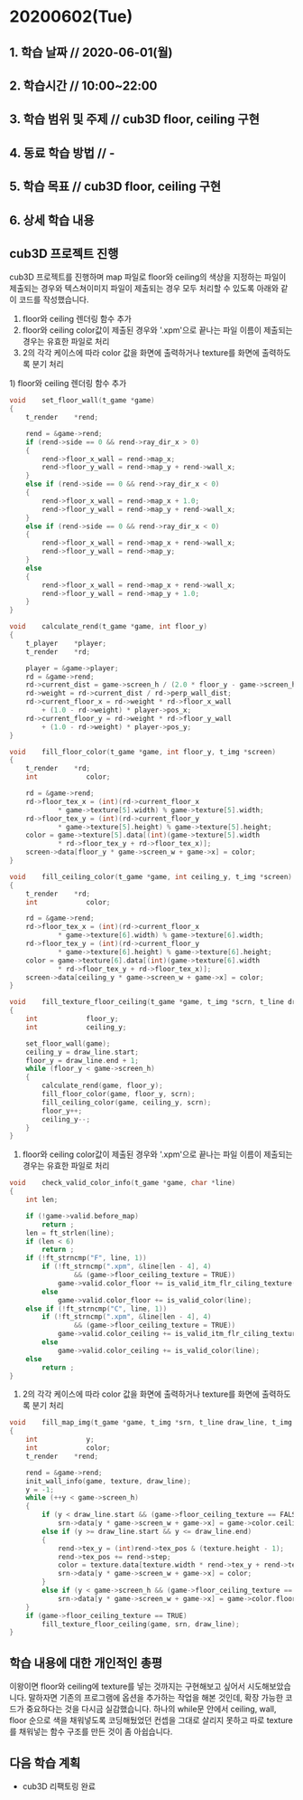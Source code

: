 # 20200602\(Tue\)

## 1. 학습 날짜 // 2020-06-01\(월\)

## 2. 학습시간 // 10:00~22:00

## 3. 학습 범위 및 주제 // cub3D floor, ceiling 구현

## 4. 동료 학습 방법 // -

## 5. 학습 목표 // cub3D floor, ceiling 구현

## 6. 상세 학습 내용

## cub3D 프로젝트 진행

cub3D 프로젝트를 진행하며 map 파일로 floor와 ceiling의 색상을 지정하는 파일이 제출되는 경우와 텍스쳐이미지 파일이 제출되는 경우 모두 처리할 수 있도록 아래와 같이 코드를 작성했습니다.

1. floor와 ceiling 렌더링 함수 추가
2. floor와 ceiling color값이 제출된 경우와 '.xpm'으로 끝나는 파일 이름이 제출되는 경우는 유효한 파일로 처리
3. 2의 각각 케이스에 따라 color 값을 화면에 출력하거나 texture를 화면에 출력하도록 분기 처리

1\) floor와 ceiling 렌더링 함수 추가

```c
void    set_floor_wall(t_game *game)
{
    t_render    *rend;

    rend = &game->rend;
    if (rend->side == 0 && rend->ray_dir_x > 0)
    {
        rend->floor_x_wall = rend->map_x;
        rend->floor_y_wall = rend->map_y + rend->wall_x;
    }
    else if (rend->side == 0 && rend->ray_dir_x < 0)
    {
        rend->floor_x_wall = rend->map_x + 1.0;
        rend->floor_y_wall = rend->map_y + rend->wall_x;
    }
    else if (rend->side == 0 && rend->ray_dir_x < 0)
    {
        rend->floor_x_wall = rend->map_x + rend->wall_x;
        rend->floor_y_wall = rend->map_y;
    }
    else
    {
        rend->floor_x_wall = rend->map_x + rend->wall_x;
        rend->floor_y_wall = rend->map_y + 1.0;
    }
}

void    calculate_rend(t_game *game, int floor_y)
{
    t_player    *player;
    t_render    *rd;

    player = &game->player;
    rd = &game->rend;
    rd->current_dist = game->screen_h / (2.0 * floor_y - game->screen_h);
    rd->weight = rd->current_dist / rd->perp_wall_dist;
    rd->current_floor_x = rd->weight * rd->floor_x_wall
        + (1.0 - rd->weight) * player->pos_x;
    rd->current_floor_y = rd->weight * rd->floor_y_wall
        + (1.0 - rd->weight) * player->pos_y;
}

void    fill_floor_color(t_game *game, int floor_y, t_img *screen)
{
    t_render    *rd;
    int            color;

    rd = &game->rend;
    rd->floor_tex_x = (int)(rd->current_floor_x
            * game->texture[5].width) % game->texture[5].width;
    rd->floor_tex_y = (int)(rd->current_floor_y
            * game->texture[5].height) % game->texture[5].height;
    color = game->texture[5].data[(int)(game->texture[5].width
            * rd->floor_tex_y + rd->floor_tex_x)];
    screen->data[floor_y * game->screen_w + game->x] = color;
}

void    fill_ceiling_color(t_game *game, int ceiling_y, t_img *screen)
{
    t_render    *rd;
    int            color;

    rd = &game->rend;
    rd->floor_tex_x = (int)(rd->current_floor_x
            * game->texture[6].width) % game->texture[6].width;
    rd->floor_tex_y = (int)(rd->current_floor_y
            * game->texture[6].height) % game->texture[6].height;
    color = game->texture[6].data[(int)(game->texture[6].width
            * rd->floor_tex_y + rd->floor_tex_x)];
    screen->data[ceiling_y * game->screen_w + game->x] = color;
}

void    fill_texture_floor_ceiling(t_game *game, t_img *scrn, t_line draw_line)
{
    int            floor_y;
    int            ceiling_y;

    set_floor_wall(game);
    ceiling_y = draw_line.start;
    floor_y = draw_line.end + 1;
    while (floor_y < game->screen_h)
    {
        calculate_rend(game, floor_y);
        fill_floor_color(game, floor_y, scrn);
        fill_ceiling_color(game, ceiling_y, scrn);
        floor_y++;
        ceiling_y--;
    }
}
```

1. floor와 ceiling color값이 제출된 경우와 '.xpm'으로 끝나는 파일 이름이 제출되는 경우는 유효한 파일로 처리

```c
void    check_valid_color_info(t_game *game, char *line)
{
    int len;

    if (!game->valid.before_map)
        return ;
    len = ft_strlen(line);
    if (len < 6)
        return ;
    if (!ft_strncmp("F", line, 1))
        if (!ft_strncmp(".xpm", &line[len - 4], 4)
                && (game->floor_ceiling_texture = TRUE))
            game->valid.color_floor += is_valid_itm_flr_ciling_texture(line);
        else
            game->valid.color_floor += is_valid_color(line);
    else if (!ft_strncmp("C", line, 1))
        if (!ft_strncmp(".xpm", &line[len - 4], 4)
                && (game->floor_ceiling_texture = TRUE))
            game->valid.color_ceiling += is_valid_itm_flr_ciling_texture(line);
        else
            game->valid.color_ceiling += is_valid_color(line);
    else
        return ;
}
```

1. 2의 각각 케이스에 따라 color 값을 화면에 출력하거나 texture를 화면에 출력하도록 분기 처리

```c
void    fill_map_img(t_game *game, t_img *srn, t_line draw_line, t_img texture)
{
    int            y;
    int            color;
    t_render    *rend;

    rend = &game->rend;
    init_wall_info(game, texture, draw_line);
    y = -1;
    while (++y < game->screen_h)
    {
        if (y < draw_line.start && (game->floor_ceiling_texture == FALSE))
            srn->data[y * game->screen_w + game->x] = game->color.ceiling;
        else if (y >= draw_line.start && y <= draw_line.end)
        {
            rend->tex_y = (int)rend->tex_pos & (texture.height - 1);
            rend->tex_pos += rend->step;
            color = texture.data[texture.width * rend->tex_y + rend->tex_x];
            srn->data[y * game->screen_w + game->x] = color;
        }
        else if (y < game->screen_h && (game->floor_ceiling_texture == FALSE))
            srn->data[y * game->screen_w + game->x] = game->color.floor;
    }
    if (game->floor_ceiling_texture == TRUE)
        fill_texture_floor_ceiling(game, srn, draw_line);
}
```

## 학습 내용에 대한 개인적인 총평

이왕이면 floor와 ceiling에 texture를 넣는 것까지는 구현해보고 싶어서 시도해보았습니다. 말하자면 기존의 프로그램에 옵션을 추가하는 작업을 해본 것인데, 확장 가능한 코드가 중요하다는 것을 다시금 실감했습니다. 하나의 while문 안에서 ceiling, wall, floor 순으로 색을 채워넣도록 코딩해뒀었던 컨셉을 그대로 살리지 못하고 따로 texture를 채워넣는 함수 구조를 만든 것이 좀 아쉽습니다.

## 다음 학습 계획

* cub3D 리팩토링 완료

